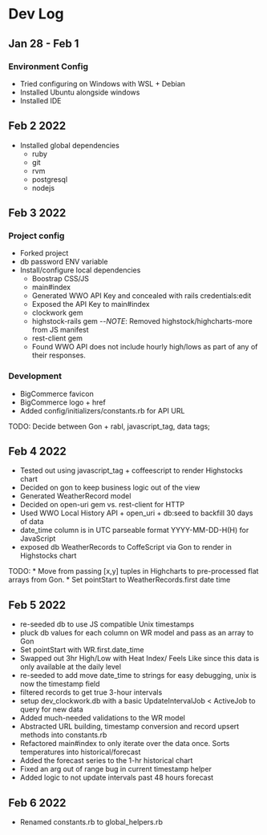 # Dev Log

## Jan 28 - Feb 1

### Environment Config

* Tried configuring on Windows with WSL + Debian
* Installed Ubuntu alongside windows
* Installed IDE

## Feb 2 2022

* Installed global dependencies
    + ruby
    + git
    + rvm
    + postgresql
    + nodejs

## Feb 3 2022

### Project config

* Forked project
* db password ENV variable
* Install/configure local dependencies
    + Boostrap CSS/JS
    + main#index
    + Generated WWO API Key and concealed with rails credentials:edit
    + Exposed the API Key to main#index
    + clockwork gem
    + highstock-rails gem --*NOTE*: Removed highstock/highcharts-more from JS manifest
    + rest-client gem
    + Found WWO API does not include hourly high/lows as part of any of their responses.

### Development

* BigCommerce favicon
* BigCommerce logo + href
* Added config/initializers/constants.rb for API URL

TODO: Decide between Gon + rabl, javascript_tag, data tags;

## Feb 4 2022

* Tested out using javascript_tag + coffeescript to render Highstocks chart
* Decided on gon to keep business logic out of the view
* Generated WeatherRecord model
* Decided on open-uri gem vs. rest-client for HTTP
* Used WWO Local History API + open_uri + db:seed to backfill 30 days of data
* date_time column is in UTC parseable format YYYY-MM-DD-H(H) for JavaScript
* exposed db WeatherRecords to CoffeScript via Gon to render in Highstocks chart

TODO: 
    * Move from passing [x,y] tuples in Highcharts to pre-processed flat arrays from Gon.
    * Set pointStart to WeatherRecords.first date time

## Feb 5 2022

* re-seeded db to use JS compatible Unix timestamps
* pluck db values for each column on WR model and pass as an array to Gon
* Set pointStart with WR.first.date_time
* Swapped out 3hr High/Low with Heat Index/ Feels Like since this data is only available at the daily level
* re-seeded to add move date_time to strings for easy debugging, unix is now the timestamp field
* filtered records to get true 3-hour intervals
* setup dev_clockwork.db with a basic UpdateIntervalJob < ActiveJob to query for new data
* Added much-needed validations to the WR model
* Abstracted URL building, timestamp conversion and record upsert methods into constants.rb
* Refactored main#index to only iterate over the data once. Sorts temperatures into historical/forecast
* Added the forecast series to the 1-hr historical chart
* Fixed an arg out of range bug in current timestamp helper
* Added logic to not update intervals past 48 hours forecast

## Feb 6 2022

* Renamed constants.rb to global_helpers.rb
